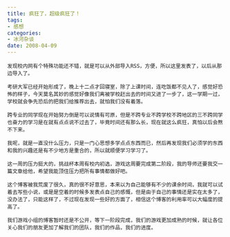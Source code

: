 ```yaml
---
title: 疯狂了，超级疯狂了！
tags:
- 感想
categories:
- 冰河杂谈
date: 2008-04-09
---
```


    发现校内网有个特殊功能还不错，就是可以从外部导入RSS，方便，所以这里发表了，以后从那边导入了。

    考研大军已经开始形成了，晚上十二点才回寝室，除了上课时间，连吃饭都不见人了，感觉好恐怖的样子，今天莫名其妙的感觉好像我们离被学校赶出去的时间又进了一步了，这一学期一过，学校就会争先恐后的把我们给推荐出去，就怕我们没有着落。

    跨专业的同学现在开始努力倒是可以说情有可原，但是不跨专业不跨学校不跨地区的三不跨同学也奋力的学习是在就有点点说不过去了，毕竟时间还有那么长，现在就这么疯狂，真怕以后会熬不下来。

    我呢，就是一直没什么压力，只是一门心思想多学点点东西而已，然后再发现我们必须学的东西和我的兴趣还是有不少地方是重合的，所以就顺便学习学习了。
    
    这一周的压力挺大的，挑战杯本周有校内初选，游戏这周要完成第二阶段，我的导师还要我交一篇文章给他，希望我能顶住压力把所有事情都做好吧。

    这个博客被我荒废了很久，真的很不好意思，本来以为自己能够有不少的课余时间，我就可以试着去写些小说，或是是空着的时候多发表点自己的感慨，但是由于自己的事情还是实在太多了，没办法了，只能这样了，不过现在发现一些好的方面了，相信这个博客的利用率可以大幅度的提高了。

    我们游戏小组的博客暂时还是不公开，等下一阶段完成，我们的游戏更加成熟的时候，就让各位关心我们的朋友更加了解我们的团队，我们的作品，我们的进度。
